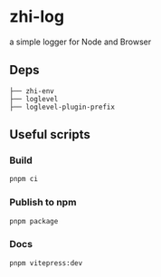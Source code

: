 # zhi-log

a simple logger for Node and Browser

## Deps

```
├── zhi-env
├── loglevel
├── loglevel-plugin-prefix
```
## Useful scripts

### Build

```bash
pnpm ci
```

### Publish to npm

```bash
pnpm package
```

### Docs

```bash
pnpm vitepress:dev
```
